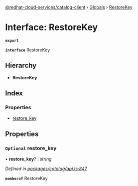 [@redhat-cloud-services/catalog-client](../README.md) › [Globals](../globals.md) › [RestoreKey](restorekey.md)

# Interface: RestoreKey

**`export`** 

**`interface`** RestoreKey

## Hierarchy

* **RestoreKey**

## Index

### Properties

* [restore_key](restorekey.md#optional-restore_key)

## Properties

### `Optional` restore_key

• **restore_key**? : *string*

*Defined in [packages/catalog/api.ts:847](https://github.com/RedHatInsights/javascript-clients/blob/master/packages/catalog/api.ts#L847)*

**`memberof`** RestoreKey

